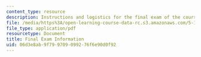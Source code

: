 ```yaml
---
content_type: resource
description: Instructions and logistics for the final exam of the course.
file: /media/https%3A/open-learning-course-data-rc.s3.amazonaws.com/5-111-principles-of-chemical-science-fall-2008/06d3e8ab9f799709099276f6e90d0f92_finalinfo.pdf
file_type: application/pdf
resourcetype: Document
title: Final Exam Information
uid: 06d3e8ab-9f79-9709-0992-76f6e90d0f92
---
```

